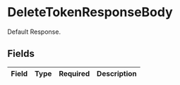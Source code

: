 # DeleteTokenResponseBody

Default Response.


## Fields

| Field       | Type        | Required    | Description |
| ----------- | ----------- | ----------- | ----------- |